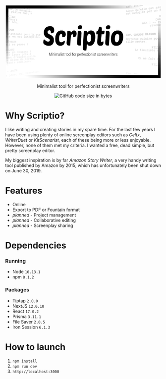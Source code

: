 <p align="center">
    <img src="public/images/banner.png"  width="500" height="235">
</p>

<p align="center">
  Minimalist tool for perfectionist screenwriters
</p>

<p align="center">
  <img alt="GitHub code size in bytes" src="https://img.shields.io/github/languages/code-size/Lycoon/scriptio">
</p>

# Why Scriptio?

I like writing and creating stories in my spare time. For the last few years I have been using plenty of online screenplay editors such as _Celtx_, _WriterDuet_ or _KitScenarist_, each of these being more or less enjoyable. However, none of them met my criteria. I wanted a free, dead simple, but pretty screenplay editor.

My biggest inspiration is by far _Amazon Story Writer_, a very handy writing tool published by Amazon by 2015, which has unfortunately been shut down on June 30, 2019.

# Features

-   Online
-   Export to PDF or Fountain format
-   _planned_ - Project management
-   _planned_ - Collaborative editing
-   _planned_ - Screenplay sharing

# Dependencies

### Running

-   Node `16.13.1`
-   npm `8.1.2`

### Packages

-   Tiptap `2.0.0`
-   NextJS `12.0.10`
-   React `17.0.2`
-   Prisma `3.11.1`
-   File Saver `2.0.5`
-   Iron Session `6.1.3`

# How to launch

1. `npm install`
2. `npm run dev`
3. `http://localhost:3000`
